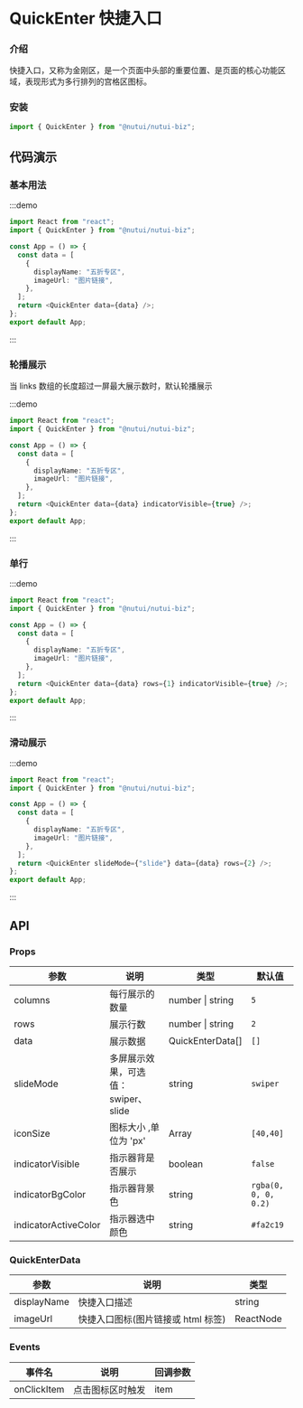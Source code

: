 # QuickEnter 快捷入口

### 介绍

快捷入口，又称为金刚区，是一个页面中头部的重要位置、是页面的核心功能区域，表现形式为多行排列的宫格区图标。

### 安装

```javascript
import { QuickEnter } from "@nutui/nutui-biz";
```

## 代码演示

### 基本用法

:::demo

```ts
import React from "react";
import { QuickEnter } from "@nutui/nutui-biz";

const App = () => {
  const data = [
    {
      displayName: "五折专区",
      imageUrl: "图片链接",
    },
  ];
  return <QuickEnter data={data} />;
};
export default App;
```

:::

### 轮播展示

当 links 数组的长度超过一屏最大展示数时，默认轮播展示

:::demo

```ts
import React from "react";
import { QuickEnter } from "@nutui/nutui-biz";

const App = () => {
  const data = [
    {
      displayName: "五折专区",
      imageUrl: "图片链接",
    },
  ];
  return <QuickEnter data={data} indicatorVisible={true} />;
};
export default App;
```

:::

### 单行

:::demo

```ts
import React from "react";
import { QuickEnter } from "@nutui/nutui-biz";

const App = () => {
  const data = [
    {
      displayName: "五折专区",
      imageUrl: "图片链接",
    },
  ];
  return <QuickEnter data={data} rows={1} indicatorVisible={true} />;
};
export default App;
```

:::

### 滑动展示

:::demo

```ts
import React from "react";
import { QuickEnter } from "@nutui/nutui-biz";

const App = () => {
  const data = [
    {
      displayName: "五折专区",
      imageUrl: "图片链接",
    },
  ];
  return <QuickEnter slideMode={"slide"} data={data} rows={2} />;
};
export default App;
```

:::

## API

### Props

| 参数                 | 说明                                | 类型             | 默认值               |
| -------------------- | ----------------------------------- | ---------------- | -------------------- |
| columns              | 每行展示的数量                      | number \| string | `5`                  |
| rows                 | 展示行数                            | number \| string | `2`                  |
| data                 | 展示数据                            | QuickEnterData[] | `[]`                 |
| slideMode            | 多屏展示效果，可选值：swiper、slide | string           | `swiper`             |
| iconSize             | 图标大小 ,单位为 'px'               | Array            | `[40,40]`            |
| indicatorVisible     | 指示器背是否展示                    | boolean          | `false`              |
| indicatorBgColor     | 指示器背景色                        | string           | `rgba(0, 0, 0, 0.2)` |
| indicatorActiveColor | 指示器选中颜色                      | string           | `#fa2c19`            |

### QuickEnterData

| 参数        | 说明                               | 类型      |
| ----------- | ---------------------------------- | --------- |
| displayName | 快捷入口描述                       | string    |
| imageUrl    | 快捷入口图标(图片链接或 html 标签) | ReactNode |

### Events

| 事件名      | 说明             | 回调参数 |
| ----------- | ---------------- | -------- |
| onClickItem | 点击图标区时触发 | item     |
